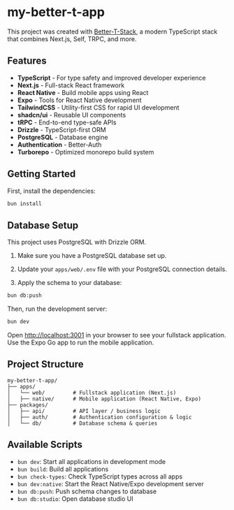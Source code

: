 # my-better-t-app

This project was created with [Better-T-Stack](https://github.com/AmanVarshney01/create-better-t-stack), a modern TypeScript stack that combines Next.js, Self, TRPC, and more.

## Features

- **TypeScript** - For type safety and improved developer experience
- **Next.js** - Full-stack React framework
- **React Native** - Build mobile apps using React
- **Expo** - Tools for React Native development
- **TailwindCSS** - Utility-first CSS for rapid UI development
- **shadcn/ui** - Reusable UI components
- **tRPC** - End-to-end type-safe APIs
- **Drizzle** - TypeScript-first ORM
- **PostgreSQL** - Database engine
- **Authentication** - Better-Auth
- **Turborepo** - Optimized monorepo build system

## Getting Started

First, install the dependencies:

```bash
bun install
```
## Database Setup

This project uses PostgreSQL with Drizzle ORM.

1. Make sure you have a PostgreSQL database set up.
2. Update your `apps/web/.env` file with your PostgreSQL connection details.

3. Apply the schema to your database:
```bash
bun db:push
```


Then, run the development server:

```bash
bun dev
```

Open [http://localhost:3001](http://localhost:3001) in your browser to see your fullstack application.
Use the Expo Go app to run the mobile application.







## Project Structure

```
my-better-t-app/
├── apps/
│   └── web/         # Fullstack application (Next.js)
│   ├── native/      # Mobile application (React Native, Expo)
├── packages/
│   ├── api/         # API layer / business logic
│   ├── auth/        # Authentication configuration & logic
│   └── db/          # Database schema & queries
```

## Available Scripts

- `bun dev`: Start all applications in development mode
- `bun build`: Build all applications
- `bun check-types`: Check TypeScript types across all apps
- `bun dev:native`: Start the React Native/Expo development server
- `bun db:push`: Push schema changes to database
- `bun db:studio`: Open database studio UI
